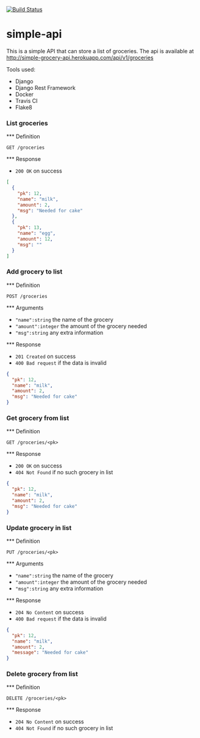 [![Build Status](https://travis-ci.org/pgellert/simple-api.svg?branch=master)](https://travis-ci.org/pgellert/simple-api)
# simple-api

This is a simple API that can store a list of groceries. The api is available at http://simple-grocery-api.herokuapp.com/api/v1/groceries

Tools used:
  * Django
  * Django Rest Framework
  * Docker
  * Travis CI
  * Flake8


### List groceries

*** Definition

`GET /groceries`

*** Response

  - `200 OK` on success

  ```json
  [
    {
      "pk": 12,
      "name": "milk",
      "amount": 2,
      "msg": "Needed for cake"
    },
    {
      "pk": 13,
      "name": "egg",
      "amount": 12,
      "msg": ""
    }
  ]
  ```


### Add grocery to list

*** Definition

`POST /groceries`

*** Arguments

  - `"name":string` the name of the grocery
  - `"amount":integer` the amount of the grocery needed
  - `"msg":string` any extra information

*** Response

  - `201 Created` on success
  - `400 Bad request` if the data is invalid

  ```json
  {
    "pk": 12,
    "name": "milk",
    "amount": 2,
    "msg": "Needed for cake"
  }
  ```


### Get grocery from list

*** Definition

`GET /groceries/<pk>`

*** Response

  - `200 OK` on success
  - `404 Not Found` if no such grocery in list

  ```json
  {
    "pk": 12,
    "name": "milk",
    "amount": 2,
    "msg": "Needed for cake"
  }
  ```


### Update grocery in list

*** Definition

`PUT /groceries/<pk>`

*** Arguments

  - `"name":string` the name of the grocery
  - `"amount":integer` the amount of the grocery needed
  - `"msg":string` any extra information

*** Response

  - `204 No Content` on success
  - `400 Bad request` if the data is invalid

  ```json
  {
    "pk": 12,
    "name": "milk",
    "amount": 2,
    "message": "Needed for cake"
  }
  ```


### Delete grocery from list

*** Definition

`DELETE /groceries/<pk>`

*** Response

  - `204 No Content` on success
  - `404 Not Found` if no such grocery in list
